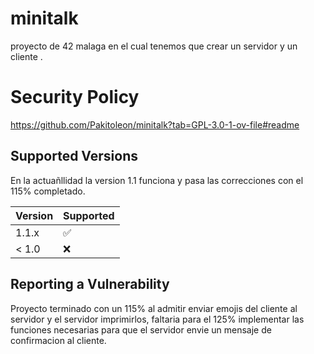 # minitalk
proyecto de 42 malaga en el cual tenemos que crear un servidor y un cliente .

# Security Policy

https://github.com/Pakitoleon/minitalk?tab=GPL-3.0-1-ov-file#readme

## Supported Versions

En la actuañllidad la version 1.1 funciona y pasa las correcciones con el 115% completado.

| Version | Supported          |
| ------- | ------------------ |
| 1.1.x   | :white_check_mark: |
| < 1.0   | :x:                |

## Reporting a Vulnerability

Proyecto terminado con un 115% al admitir enviar emojis del cliente al servidor y el servidor imprimirlos, faltaria para el 125% implementar las funciones necesarias para que el servidor envie un mensaje de confirmacion al cliente.
